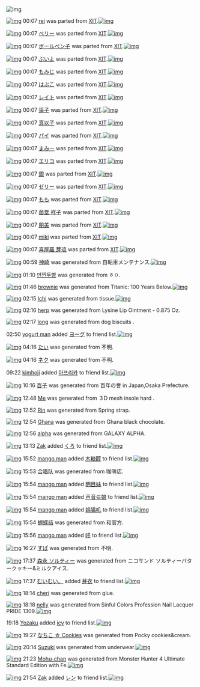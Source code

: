 ![img](http://gdrive-cdn.herokuapp.com/537b65a5bc09f0000721dda7/512px-barcode.png)

[![img](http://www.deviantsart.com/398vs26.png)](http://www.barcodekanojo.com/kanojo/32947/rei) 00:07 [rei](http://www.barcodekanojo.com/kanojo/32947/rei) was parted from [XIT](http://www.barcodekanojo.com/kanojo/32947/rei).[![img](http://www.deviantsart.com/815jg6.jpeg)](http://www.barcodekanojo.com/user/209348/XIT) 

[![img](http://www.deviantsart.com/2k1d9mf.png)](http://www.barcodekanojo.com/kanojo/348615/%E3%83%99%E3%83%AA%E3%83%BC) 00:07 [ベリー](http://www.barcodekanojo.com/kanojo/348615/%E3%83%99%E3%83%AA%E3%83%BC) was parted from [XIT](http://www.barcodekanojo.com/kanojo/348615/%E3%83%99%E3%83%AA%E3%83%BC).[![img](http://www.deviantsart.com/815jg6.jpeg)](http://www.barcodekanojo.com/user/209348/XIT) 

[![img](http://www.deviantsart.com/3lrl3k9.png)](http://www.barcodekanojo.com/kanojo/388021/%E3%83%9C%E3%83%BC%E3%83%AB%E3%83%9A%E3%83%B3%E5%AD%90) 00:07 [ボールペン子](http://www.barcodekanojo.com/kanojo/388021/%E3%83%9C%E3%83%BC%E3%83%AB%E3%83%9A%E3%83%B3%E5%AD%90) was parted from [XIT](http://www.barcodekanojo.com/kanojo/388021/%E3%83%9C%E3%83%BC%E3%83%AB%E3%83%9A%E3%83%B3%E5%AD%90).[![img](http://www.deviantsart.com/815jg6.jpeg)](http://www.barcodekanojo.com/user/209348/XIT) 

[![img](http://www.deviantsart.com/2hb3r8j.png)](http://www.barcodekanojo.com/kanojo/421742/%E3%81%B6%E3%81%84%E3%82%88) 00:07 [ぶいよ](http://www.barcodekanojo.com/kanojo/421742/%E3%81%B6%E3%81%84%E3%82%88) was parted from [XIT](http://www.barcodekanojo.com/kanojo/421742/%E3%81%B6%E3%81%84%E3%82%88).[![img](http://www.deviantsart.com/815jg6.jpeg)](http://www.barcodekanojo.com/user/209348/XIT) 

[![img](http://www.deviantsart.com/122h85a.png)](http://www.barcodekanojo.com/kanojo/1468233/%E3%82%82%E3%81%BF%E3%81%98) 00:07 [もみじ](http://www.barcodekanojo.com/kanojo/1468233/%E3%82%82%E3%81%BF%E3%81%98) was parted from [XIT](http://www.barcodekanojo.com/kanojo/1468233/%E3%82%82%E3%81%BF%E3%81%98).[![img](http://www.deviantsart.com/815jg6.jpeg)](http://www.barcodekanojo.com/user/209348/XIT) 

[![img](http://www.deviantsart.com/2583u2r.png)](http://www.barcodekanojo.com/kanojo/58111/%E3%81%AF%E3%81%B6%E3%81%93) 00:07 [はぶこ](http://www.barcodekanojo.com/kanojo/58111/%E3%81%AF%E3%81%B6%E3%81%93) was parted from [XIT](http://www.barcodekanojo.com/kanojo/58111/%E3%81%AF%E3%81%B6%E3%81%93).[![img](http://www.deviantsart.com/815jg6.jpeg)](http://www.barcodekanojo.com/user/209348/XIT) 

[![img](http://www.deviantsart.com/1pujumn.png)](http://www.barcodekanojo.com/kanojo/453065/%E3%83%AC%E3%82%A4%E3%83%88) 00:07 [レイト](http://www.barcodekanojo.com/kanojo/453065/%E3%83%AC%E3%82%A4%E3%83%88) was parted from [XIT](http://www.barcodekanojo.com/kanojo/453065/%E3%83%AC%E3%82%A4%E3%83%88).[![img](http://www.deviantsart.com/815jg6.jpeg)](http://www.barcodekanojo.com/user/209348/XIT) 

[![img](http://www.deviantsart.com/3jt9juh.png)](http://www.barcodekanojo.com/kanojo/1751538/%E9%81%A5%E5%AD%90) 00:07 [遥子](http://www.barcodekanojo.com/kanojo/1751538/%E9%81%A5%E5%AD%90) was parted from [XIT](http://www.barcodekanojo.com/kanojo/1751538/%E9%81%A5%E5%AD%90).[![img](http://www.deviantsart.com/815jg6.jpeg)](http://www.barcodekanojo.com/user/209348/XIT) 

[![img](http://www.deviantsart.com/3tp9al5.png)](http://www.barcodekanojo.com/kanojo/1820676/%E7%9C%9F%E4%BB%A5%E5%AD%90) 00:07 [真以子](http://www.barcodekanojo.com/kanojo/1820676/%E7%9C%9F%E4%BB%A5%E5%AD%90) was parted from [XIT](http://www.barcodekanojo.com/kanojo/1820676/%E7%9C%9F%E4%BB%A5%E5%AD%90).[![img](http://www.deviantsart.com/815jg6.jpeg)](http://www.barcodekanojo.com/user/209348/XIT) 

[![img](http://www.deviantsart.com/37qkia3.png)](http://www.barcodekanojo.com/kanojo/2416701/%E3%83%91%E3%82%A4) 00:07 [パイ](http://www.barcodekanojo.com/kanojo/2416701/%E3%83%91%E3%82%A4) was parted from [XIT](http://www.barcodekanojo.com/kanojo/2416701/%E3%83%91%E3%82%A4).[![img](http://www.deviantsart.com/815jg6.jpeg)](http://www.barcodekanojo.com/user/209348/XIT) 

[![img](http://www.deviantsart.com/1au76sj.png)](http://www.barcodekanojo.com/kanojo/1302393/%E3%81%BE%E3%81%BF%E3%83%BC) 00:07 [まみー](http://www.barcodekanojo.com/kanojo/1302393/%E3%81%BE%E3%81%BF%E3%83%BC) was parted from [XIT](http://www.barcodekanojo.com/kanojo/1302393/%E3%81%BE%E3%81%BF%E3%83%BC).[![img](http://www.deviantsart.com/815jg6.jpeg)](http://www.barcodekanojo.com/user/209348/XIT) 

[![img](http://www.deviantsart.com/smhjnn.png)](http://www.barcodekanojo.com/kanojo/382310/%E3%82%A8%E3%83%AA%E3%82%B3) 00:07 [エリコ](http://www.barcodekanojo.com/kanojo/382310/%E3%82%A8%E3%83%AA%E3%82%B3) was parted from [XIT](http://www.barcodekanojo.com/kanojo/382310/%E3%82%A8%E3%83%AA%E3%82%B3).[![img](http://www.deviantsart.com/815jg6.jpeg)](http://www.barcodekanojo.com/user/209348/XIT) 

[![img](http://www.deviantsart.com/23dd08d.png)](http://www.barcodekanojo.com/kanojo/37010/%E9%8A%80) 00:07 [銀](http://www.barcodekanojo.com/kanojo/37010/%E9%8A%80) was parted from [XIT](http://www.barcodekanojo.com/kanojo/37010/%E9%8A%80).[![img](http://www.deviantsart.com/815jg6.jpeg)](http://www.barcodekanojo.com/user/209348/XIT) 

[![img](http://www.deviantsart.com/1dbcrmv.png)](http://www.barcodekanojo.com/kanojo/1284512/%E3%82%BC%E3%83%AA%E3%83%BC) 00:07 [ゼリー](http://www.barcodekanojo.com/kanojo/1284512/%E3%82%BC%E3%83%AA%E3%83%BC) was parted from [XIT](http://www.barcodekanojo.com/kanojo/1284512/%E3%82%BC%E3%83%AA%E3%83%BC).[![img](http://www.deviantsart.com/815jg6.jpeg)](http://www.barcodekanojo.com/user/209348/XIT) 

[![img](http://www.deviantsart.com/1s7bf03.png)](http://www.barcodekanojo.com/kanojo/4058/%E3%82%82%E3%82%82) 00:07 [もも](http://www.barcodekanojo.com/kanojo/4058/%E3%82%82%E3%82%82) was parted from [XIT](http://www.barcodekanojo.com/kanojo/4058/%E3%82%82%E3%82%82).[![img](http://www.deviantsart.com/815jg6.jpeg)](http://www.barcodekanojo.com/user/209348/XIT) 

[![img](http://www.deviantsart.com/3v3dtjg.png)](http://www.barcodekanojo.com/kanojo/2536932/%E8%8F%8C%E5%A1%81%20%E7%A5%A5%E5%AD%90) 00:07 [菌塁 祥子](http://www.barcodekanojo.com/kanojo/2536932/%E8%8F%8C%E5%A1%81%20%E7%A5%A5%E5%AD%90) was parted from [XIT](http://www.barcodekanojo.com/kanojo/2536932/%E8%8F%8C%E5%A1%81%20%E7%A5%A5%E5%AD%90).[![img](http://www.deviantsart.com/815jg6.jpeg)](http://www.barcodekanojo.com/user/209348/XIT) 

[![img](http://www.deviantsart.com/c8758n.png)](http://www.barcodekanojo.com/kanojo/2348590/%E6%9C%8B%E7%BE%8E) 00:07 [朋美](http://www.barcodekanojo.com/kanojo/2348590/%E6%9C%8B%E7%BE%8E) was parted from [XIT](http://www.barcodekanojo.com/kanojo/2348590/%E6%9C%8B%E7%BE%8E).[![img](http://www.deviantsart.com/815jg6.jpeg)](http://www.barcodekanojo.com/user/209348/XIT) 

[![img](http://www.deviantsart.com/23qp2sm.png)](http://www.barcodekanojo.com/kanojo/301437/miki) 00:07 [miki](http://www.barcodekanojo.com/kanojo/301437/miki) was parted from [XIT](http://www.barcodekanojo.com/kanojo/301437/miki).[![img](http://www.deviantsart.com/815jg6.jpeg)](http://www.barcodekanojo.com/user/209348/XIT) 

[![img](http://www.deviantsart.com/13vni12.png)](http://www.barcodekanojo.com/kanojo/1201115/%E5%96%9C%E5%B1%8B%E7%BE%85%20%E8%8A%BD%E7%90%89) 00:07 [喜屋羅 芽琉](http://www.barcodekanojo.com/kanojo/1201115/%E5%96%9C%E5%B1%8B%E7%BE%85%20%E8%8A%BD%E7%90%89) was parted from [XIT](http://www.barcodekanojo.com/kanojo/1201115/%E5%96%9C%E5%B1%8B%E7%BE%85%20%E8%8A%BD%E7%90%89).[![img](http://www.deviantsart.com/815jg6.jpeg)](http://www.barcodekanojo.com/user/209348/XIT) 

[![img](http://www.deviantsart.com/pk7akm.png)](http://www.barcodekanojo.com/kanojo/3193616/%E7%A5%9E%E5%B4%8E) 00:59 [神崎](http://www.barcodekanojo.com/kanojo/3193616/%E7%A5%9E%E5%B4%8E) was generated from 自転車メンテナンス.[![img](http://www.deviantsart.com/16ij0qi.jpeg)](http://www.barcodekanojo.com/product_images/barcode/6019454/1426953537/%E8%87%AA%E8%BB%A2%E8%BB%8A%E3%83%A1%E3%83%B3%E3%83%86%E3%83%8A%E3%83%B3%E3%82%B9.jpg) 

[![img](http://www.deviantsart.com/3kou1ir.png)](http://www.barcodekanojo.com/kanojo/3193617/%EB%A7%8C%EC%B0%90%EB%91%90%EB%B9%B5) 01:10 [만찐두빵](http://www.barcodekanojo.com/kanojo/3193617/%EB%A7%8C%EC%B0%90%EB%91%90%EB%B9%B5) was generated from ㅎㅇ.

[![img](http://www.deviantsart.com/3fqciqu.png)](http://www.barcodekanojo.com/kanojo/3193618/brownie) 01:46 [brownie](http://www.barcodekanojo.com/kanojo/3193618/brownie) was generated from Titanic: 100 Years Below.[![img](http://www.deviantsart.com/1rurqk0.jpeg)](http://www.barcodekanojo.com/product_images/barcode/6019456/1426956394/Titanic%3A%20100%20Years%20Below.jpg) 

[![img](http://www.deviantsart.com/com52m.png)](http://www.barcodekanojo.com/kanojo/3193619/Ichi) 02:15 [Ichi](http://www.barcodekanojo.com/kanojo/3193619/Ichi) was generated from tissue.[![img](http://www.deviantsart.com/37g5peq.jpeg)](http://www.barcodekanojo.com/product_images/barcode/6019457/1426958080/50x50xtissue.jpg,qw=88,ah=88.pagespeed.ic.-uy4WzMH0s.jpg) 

[![img](http://www.deviantsart.com/182m7p3.png)](http://www.barcodekanojo.com/kanojo/3193620/herp) 02:16 [herp](http://www.barcodekanojo.com/kanojo/3193620/herp) was generated from Lysine Lip Ointment - 0.875 Oz.

[![img](http://www.deviantsart.com/mn0d7e.png)](http://www.barcodekanojo.com/kanojo/3193621/long) 02:17 [long](http://www.barcodekanojo.com/kanojo/3193621/long) was generated from dog biscuits .

02:50 [yogurt man](http://www.barcodekanojo.com/user/500650/yogurt%20man) added [ヨーグ](http://www.barcodekanojo.com/kanojo/894106/%E3%83%A8%E3%83%BC%E3%82%B0) to friend list.[![img](http://www.deviantsart.com/3nvq7rj.png)](http://www.barcodekanojo.com/kanojo/894106/%E3%83%A8%E3%83%BC%E3%82%B0) 

[![img](http://www.deviantsart.com/2nj31pk.png)](http://www.barcodekanojo.com/kanojo/3193622/%E3%81%9F%E3%81%84) 04:16 [たい](http://www.barcodekanojo.com/kanojo/3193622/%E3%81%9F%E3%81%84) was generated from 不明.

[![img](http://www.deviantsart.com/1nbvpah.png)](http://www.barcodekanojo.com/kanojo/3193623/%E3%83%8D%E3%82%AF) 04:16 [ネク](http://www.barcodekanojo.com/kanojo/3193623/%E3%83%8D%E3%82%AF) was generated from 不明.

09:22 [kimhoji](http://www.barcodekanojo.com/user/470944/kimhoji) added [아프리카](http://www.barcodekanojo.com/kanojo/2485783/%EC%95%84%ED%94%84%EB%A6%AC%EC%B9%B4) to friend list.[![img](http://www.deviantsart.com/3d4kth4.png)](http://www.barcodekanojo.com/kanojo/2485783/%EC%95%84%ED%94%84%EB%A6%AC%EC%B9%B4) 

[![img](http://www.deviantsart.com/2hp2ndt.png)](http://www.barcodekanojo.com/kanojo/3193624/%E7%99%BE%E5%AD%90) 10:16 [百子](http://www.barcodekanojo.com/kanojo/3193624/%E7%99%BE%E5%AD%90) was generated from 百年の誉 in Japan,Osaka Prefecture.

[![img](http://www.deviantsart.com/38h4ge0.png)](http://www.barcodekanojo.com/kanojo/3193625/Me) 12:48 [Me](http://www.barcodekanojo.com/kanojo/3193625/Me) was generated from ３D mesh insole hard .

[![img](http://www.deviantsart.com/7m0r80.png)](http://www.barcodekanojo.com/kanojo/3193626/Rin) 12:52 [Rin](http://www.barcodekanojo.com/kanojo/3193626/Rin) was generated from Spring strap.

[![img](http://www.deviantsart.com/2tcb6f2.png)](http://www.barcodekanojo.com/kanojo/3193627/Ghana) 12:54 [Ghana](http://www.barcodekanojo.com/kanojo/3193627/Ghana) was generated from Ghana black chocolate.

[![img](http://www.deviantsart.com/3qpbt4m.png)](http://www.barcodekanojo.com/kanojo/3193628/alpha) 12:56 [alpha](http://www.barcodekanojo.com/kanojo/3193628/alpha) was generated from GALAXY ALPHA.

[![img](http://www.deviantsart.com/2dtl6i2.jpeg)](http://www.barcodekanojo.com/user/280625/Zak) 13:13 [Zak](http://www.barcodekanojo.com/user/280625/Zak) added [くろ](http://www.barcodekanojo.com/kanojo/2220662/%E3%81%8F%E3%82%8D) to friend list.[![img](http://www.deviantsart.com/2deco3m.png)](http://www.barcodekanojo.com/kanojo/2220662/%E3%81%8F%E3%82%8D) 

[![img](http://www.deviantsart.com/3gh68cu.jpeg)](http://www.barcodekanojo.com/user/500641/mango%20man) 15:52 [mango man](http://www.barcodekanojo.com/user/500641/mango%20man) added [木糖醇](http://www.barcodekanojo.com/kanojo/2886158/%E6%9C%A8%E7%B3%96%E9%86%87) to friend list.[![img](http://www.deviantsart.com/1oflgkt.png)](http://www.barcodekanojo.com/kanojo/2886158/%E6%9C%A8%E7%B3%96%E9%86%87) 

[![img](http://www.deviantsart.com/2q5gjfc.png)](http://www.barcodekanojo.com/kanojo/3193629/%E5%90%88%E5%94%B1%E9%98%9F) 15:53 [合唱队](http://www.barcodekanojo.com/kanojo/3193629/%E5%90%88%E5%94%B1%E9%98%9F) was generated from 咖啡店.

[![img](http://www.deviantsart.com/3gh68cu.jpeg)](http://www.barcodekanojo.com/user/500641/mango%20man) 15:54 [mango man](http://www.barcodekanojo.com/user/500641/mango%20man) added [明目妹](http://www.barcodekanojo.com/kanojo/1218535/%E6%98%8E%E7%9B%AE%E5%A6%B9) to friend list.[![img](http://www.deviantsart.com/34h5jkq.png)](http://www.barcodekanojo.com/kanojo/1218535/%E6%98%8E%E7%9B%AE%E5%A6%B9) 

[![img](http://www.deviantsart.com/3gh68cu.jpeg)](http://www.barcodekanojo.com/user/500641/mango%20man) 15:54 [mango man](http://www.barcodekanojo.com/user/500641/mango%20man) added [声音∈娘](http://www.barcodekanojo.com/kanojo/3099272/%E5%A3%B0%E9%9F%B3%E2%88%88%E5%A8%98) to friend list.[![img](http://www.deviantsart.com/13j9tic.png)](http://www.barcodekanojo.com/kanojo/3099272/%E5%A3%B0%E9%9F%B3%E2%88%88%E5%A8%98) 

[![img](http://www.deviantsart.com/3gh68cu.jpeg)](http://www.barcodekanojo.com/user/500641/mango%20man) 15:54 [mango man](http://www.barcodekanojo.com/user/500641/mango%20man) added [娟猫叽](http://www.barcodekanojo.com/kanojo/2904081/%E5%A8%9F%E7%8C%AB%E5%8F%BD) to friend list.[![img](http://www.deviantsart.com/2a0okqd.png)](http://www.barcodekanojo.com/kanojo/2904081/%E5%A8%9F%E7%8C%AB%E5%8F%BD) 

[![img](http://www.deviantsart.com/dbie31.png)](http://www.barcodekanojo.com/kanojo/3193630/%E8%9D%B4%E8%9D%B6%E7%BB%93) 15:54 [蝴蝶结](http://www.barcodekanojo.com/kanojo/3193630/%E8%9D%B4%E8%9D%B6%E7%BB%93) was generated from 和官方.

[![img](http://www.deviantsart.com/3gh68cu.jpeg)](http://www.barcodekanojo.com/user/500641/mango%20man) 15:56 [mango man](http://www.barcodekanojo.com/user/500641/mango%20man) added [吁](http://www.barcodekanojo.com/kanojo/2850154/%E5%90%81) to friend list.[![img](http://www.deviantsart.com/27bm1rr.png)](http://www.barcodekanojo.com/kanojo/2850154/%E5%90%81) 

[![img](http://www.deviantsart.com/43ncfm.png)](http://www.barcodekanojo.com/kanojo/3193631/%E3%81%99%E3%81%B1) 16:27 [すぱ](http://www.barcodekanojo.com/kanojo/3193631/%E3%81%99%E3%81%B1) was generated from 不明.

[![img](http://www.deviantsart.com/rmu1tb.png)](http://www.barcodekanojo.com/kanojo/3193632/%E6%A3%AE%E6%B0%B8%20%E3%82%BD%E3%83%AB%E3%83%86%E3%82%A3%E3%83%BC) 17:37 [森永 ソルティー](http://www.barcodekanojo.com/kanojo/3193632/%E6%A3%AE%E6%B0%B8%20%E3%82%BD%E3%83%AB%E3%83%86%E3%82%A3%E3%83%BC) was generated from ニコサンド ソルティーバタークッキー&amp;ミルクアイス.

[![img](http://www.deviantsart.com/1cgmioj.jpeg)](http://www.barcodekanojo.com/user/2676/%E3%82%80%E3%81%84%E3%82%80%E3%81%84%E3%80%82) 17:37 [むいむい。](http://www.barcodekanojo.com/user/2676/%E3%82%80%E3%81%84%E3%82%80%E3%81%84%E3%80%82) added [芽衣](http://www.barcodekanojo.com/kanojo/3171667/%E8%8A%BD%E8%A1%A3) to friend list.[![img](http://www.deviantsart.com/pnp860.png)](http://www.barcodekanojo.com/kanojo/3171667/%E8%8A%BD%E8%A1%A3) 

[![img](http://www.deviantsart.com/33d787o.png)](http://www.barcodekanojo.com/kanojo/3193633/cheri) 18:14 [cheri](http://www.barcodekanojo.com/kanojo/3193633/cheri) was generated from glue.

[![img](http://www.deviantsart.com/5bjlpb.png)](http://www.barcodekanojo.com/kanojo/3193634/nelly) 18:18 [nelly](http://www.barcodekanojo.com/kanojo/3193634/nelly) was generated from Sinful Colors Profession Nail Lacquer PRIDE 1309.[![img](http://www.deviantsart.com/2kr7lub.jpeg)](http://www.barcodekanojo.com/product_images/barcode/6019480/1427015865/Sinful%20Colors%20Profession%20Nail%20Lacquer%20PRIDE%201309.jpg) 

19:18 [Yozaku](http://www.barcodekanojo.com/user/500656/Yozaku) added [icy](http://www.barcodekanojo.com/kanojo/2582210/icy) to friend list.[![img](http://www.deviantsart.com/3mp3hoi.png)](http://www.barcodekanojo.com/kanojo/2582210/icy) 

[![img](http://www.deviantsart.com/1hoetnv.png)](http://www.barcodekanojo.com/kanojo/3193635/%E3%81%AA%E3%81%A1%E3%81%93%20%E2%98%86%20Cookies) 19:27 [なちこ ☆ Cookies](http://www.barcodekanojo.com/kanojo/3193635/%E3%81%AA%E3%81%A1%E3%81%93%20%E2%98%86%20Cookies) was generated from Pocky cookies&amp;cream.

[![img](http://www.deviantsart.com/342s9d6.png)](http://www.barcodekanojo.com/kanojo/3193636/Suzuki) 20:14 [Suzuki](http://www.barcodekanojo.com/kanojo/3193636/Suzuki) was generated from underwear.[![img](http://www.deviantsart.com/115n33j.jpeg)](http://www.barcodekanojo.com/product_images/barcode/6019483/1427022819/underwear.jpg) 

[![img](http://www.deviantsart.com/1r1j86l.png)](http://www.barcodekanojo.com/kanojo/3193637/Mohu-chan) 21:23 [Mohu-chan](http://www.barcodekanojo.com/kanojo/3193637/Mohu-chan) was generated from Monster Hunter 4 Ultimate Standard Edition with Fe.[![img](http://www.deviantsart.com/34ur3e4.jpeg)](http://www.barcodekanojo.com/product_images/barcode/6019484/1427026936/50x50xMonster,P20Hunter,P204,P20Ultimate,P20Standard,P20Edition,P20with,P20Fe.jpg,qw=88,ah=88.pagespeed.ic.yK2ecvxl7h.jpg) 

[![img](http://www.deviantsart.com/2dtl6i2.jpeg)](http://www.barcodekanojo.com/user/280625/Zak) 21:54 [Zak](http://www.barcodekanojo.com/user/280625/Zak) added [レン](http://www.barcodekanojo.com/kanojo/2087103/%E3%83%AC%E3%83%B3) to friend list.[![img](http://www.deviantsart.com/3sjhpck.png)](http://www.barcodekanojo.com/kanojo/2087103/%E3%83%AC%E3%83%B3) 


